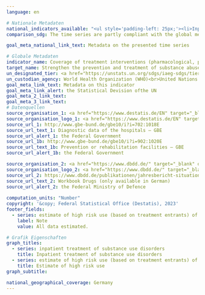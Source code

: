 ```yaml
---
language: en    

# Nationale Metadaten    
national_indicators_available: "<ul style='padding-left: 25px;'><li>Inpatient treatment of substance use disorders</li> <li> Estimate of high risk use (based on treatment entrants) of the substances opioids, cocaine, and other stimulants in the age group 15 to under 65 years</li></ul>"    
comparison_sdg: The time series are partly compliant with the global metadata.    

goal_meta_national_link_text: Metadata on the presented time series    

# Globale Metadaten    
indicator_name: Coverage of treatment interventions (pharmacological, psychosocial and rehabilitation and aftercare services) for substance use disorders    
target_name: Strengthen the prevention and treatment of substance abuse, including narcotic drug abuse and harmful use of alcohol    
un_designated_tier: <a href="https://unstats.un.org/sdgs/iaeg-sdgs/tier-classification/" title="Click here for more information on the UN tier classification."  target="_blank" onclick="return confirm_alert(this);">Tier II</a>    
un_custodian_agency: World Health Organization (WHO)<br>United Nations Office on Drugs and Crime (UNODC)    
goal_meta_link_text: Metadata on this indicator    
goal_meta_link_alert: the Statistical Devision ofthe UN    
goal_meta_2_link_text:     
goal_meta_3_link_text:         
# Datenquellen
source_organisation_1: <a href="https://www.destatis.de/EN" target="_blank"> Federal Statistical Office (Destatis) </a>
source_organisation_logo_1: <a href="https://www.destatis.de/EN" target="_blank"><img src="https://g205sdgs.github.io/sdg-indicators/public/OrgImgEn/destatis.png" alt="Logo destatis" style="height:60px; width:148px"/></a>
source_url_1: http://www.gbe-bund.de/gbe10/i?i=702:1018E
source_url_text_1: Diagnostic data of the hospitals – GBE
source_url_alert_1: the Federal Government
source_url_1b: http://www.gbe-bund.de/gbe10/i?i=902:1020E
source_url_text_1b: Prevention or rehabilitation facilities – GBE
source_url_alert_1b: the Federal Government

source_organisation_2: <a href="https://www.dbdd.de/" target="_blank" onclick="return confirm_alert('the Federal Ministry of Defence');"> German Monitoring Center for Drugs and Drug Addiction </a>
source_organisation_logo_2: <a href="https://www.dbdd.de/" target="_blank" onclick="return confirm_alert('the Federal Ministry of Defence');"><img src="https://g205sdgs.github.io/sdg-indicators/public/OrgImgEn/dbdd.png" alt="Logo dbdd" style="height:60px; width:148px"/></a>
source_url_2: https://www.dbdd.de/publikationen/jahresbericht-situation-illegaler-drogen-in-deutschland
source_url_text_2: Workbook Drugs (only available in German)
source_url_alert_2: the Federal Ministry of Defence
    
computation_units: "Number"    
copyright: '&copy; Federal Statistical Office (Destatis), 2023'    
footer_fields:
  - series: estimate of high risk use (based on treatment entrants) of the substances opioids, cocaine, and other stimulants in the age group 15 to under 65 years
    label: Note
    value: All data estimated.    

# Grafik Eigenschaften    
graph_titles:
  - series: inpatient treatment of substance use disorders
    title: Inpatient treatment of substance use disorders
  - series: estimate of high risk use (based on treatment entrants) of the substances opioids, cocaine, and other stimulants in the age group 15 to under 65 years
    title: Estimate of high risk use
graph_subtitle:     

national_geographical_coverage: Germany    
---
```


<span></span>
